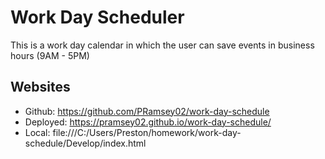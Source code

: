 # Work Day Scheduler
This is a work day calendar in which the user can save events in business hours (9AM - 5PM)

## Websites
- Github: https://github.com/PRamsey02/work-day-schedule
- Deployed: https://pramsey02.github.io/work-day-schedule/
- Local: file:///C:/Users/Preston/homework/work-day-schedule/Develop/index.html
